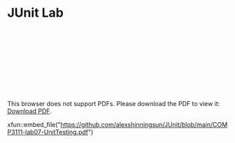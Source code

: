 # JUnit Lab

<object data="https://github.com/alexshinningsun/JUnit/blob/main/COMP3111-lab07-UnitTesting.pdf" type="application/pdf" width="700px" height="700px">
    <embed src="https://github.com/alexshinningsun/JUnit/blob/main/COMP3111-lab07-UnitTesting.pdf">
        <p>This browser does not support PDFs. Please download the PDF to view it: <a href="https://github.com/alexshinningsun/JUnit/blob/main/COMP3111-lab07-UnitTesting.pdf">Download PDF</a>.</p>
    </embed>
</object>


xfun::embed_file("https://github.com/alexshinningsun/JUnit/blob/main/COMP3111-lab07-UnitTesting.pdf")

